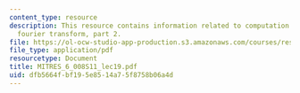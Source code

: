 ```yaml
---
content_type: resource
description: This resource contains information related to computation of the discrete
  fourier transform, part 2.
file: https://ol-ocw-studio-app-production.s3.amazonaws.com/courses/res-6-008-digital-signal-processing-spring-2011/dfb5664fbf195e8514a75f8758b06a4d_MITRES_6_008S11_lec19.pdf
file_type: application/pdf
resourcetype: Document
title: MITRES_6_008S11_lec19.pdf
uid: dfb5664f-bf19-5e85-14a7-5f8758b06a4d
---
```

